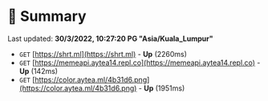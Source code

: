 # 📖 Summary
Last updated: **30/3/2022, 10:27:20 PG "Asia/Kuala_Lumpur"**

- `GET` [https://shrt.ml](https://shrt.ml) - **Up** (2260ms)
- `GET` [https://memeapi.aytea14.repl.co](https://memeapi.aytea14.repl.co) - **Up** (142ms)
- `GET` [https://color.aytea.ml/4b31d6.png](https://color.aytea.ml/4b31d6.png) - **Up** (1951ms)

